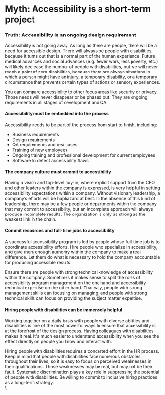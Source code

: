 # Myth: Accessibility is a short-term project

### Truth: Accessibility is an ongoing design requirement

Accessibility is not going away. As long as there are people, there will be a need for accessible design. There will always be people with disabilities, because it turns out that is a normal part of the human experience. Future medical advances and social advances (e.g. fewer wars, less poverty, etc.) will likely decrease the number of people with disabilities, but we will never reach a point of zero disabilities, because there are always situations in which a person might have an injury, a temporary disability, or a temporary circumstance that prevents certain types of actions or sensory experiences.&#x20;

You can compare accessibility to other focus areas like security or privacy. Those needs will never disappear or be phased out. They are ongoing requirements in all stages of development and QA.&#x20;

#### Accessibility must be embedded into the process

Accessibility needs to be part of the process from start to finish, including:

* Business requirements
* Design requirements
* QA requirements and test cases
* Training of new employees
* Ongoing training and professional development for current employees
* Software to detect accessibility flaws

#### The company culture must commit to accessibility

Having a vision and top-level buy-in, where explicit support from the CEO and other leaders within the company is expressed, is very helpful in setting accessibility expectations within a company. Without visionary leadership, a company’s efforts will be haphazard at best. In the absence of this kind of leadership, there may be a few people or departments within the company that may commit to accessibility, but an incomplete approach will always produce incomplete results. The organization is only as strong as the weakest link in the chain.

#### Commit resources and full-time jobs to accessibility

A successful accessibility program is led by people whose full-time job is to coordinate accessibility efforts. Hire people who specialize in accessibility, and give them enough authority within the company to make a real difference. Let them do what is necessary to hold the company accountable for producing accessible results.

Ensure there are people with strong technical knowledge of accessibility within the company. Sometimes it makes sense to split the roles of accessibility program management on the one hand and accessibility technical expertise on the other hand. That way, people with strong management skills can focusing on managing, and people with strong technical skills can focus on providing the subject matter expertise.

#### Hiring people with disabilities can be immensely helpful

Working together on a daily basis with people with diverse abilities and disabilities is one of the most powerful ways to ensure that accessibility is at the forefront of the design process. Having colleagues with disabilities makes it real. It's much easier to understand accessibility when you see the effect directly on people you know and interact with.

Hiring people with disabilities requires a concerted effort in the HR process. Keep in mind that people with disabilities face numerous obstacles throughout their lives, so it is easy to focus on perceived weaknesses in their qualifications. Those weaknesses may be real, but may not be their fault. Systematic discrimination plays a key role in suppressing the potential of people with disabilities. Be willing to commit to inclusive hiring practices as a long-term strategy.\
\
